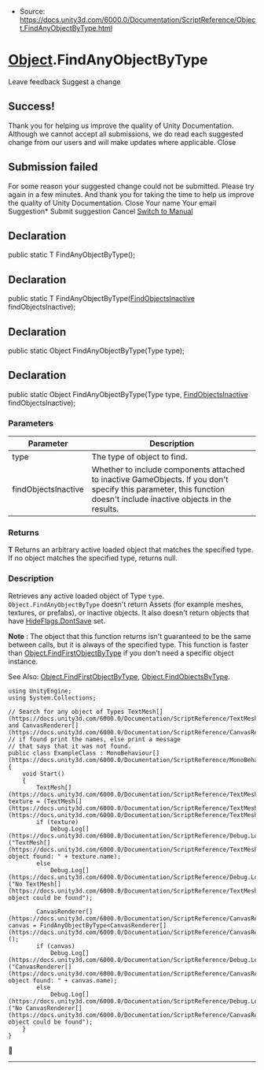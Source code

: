 * Source: https://docs.unity3d.com/6000.0/Documentation/ScriptReference/Object.FindAnyObjectByType.html

#  [Object](https://docs.unity3d.com/6000.0/Documentation/ScriptReference/Object.html).FindAnyObjectByType
Leave feedback
Suggest a change
## Success!
Thank you for helping us improve the quality of Unity Documentation. Although we cannot accept all submissions, we do read each suggested change from our users and will make updates where applicable.
Close
## Submission failed
For some reason your suggested change could not be submitted. Please <a>try again</a> in a few minutes. And thank you for taking the time to help us improve the quality of Unity Documentation.
Close
Your name Your email Suggestion* Submit suggestion
Cancel
[Switch to Manual](https://docs.unity3d.com/6000.0/Documentation/Manual/class-Object.html "Go to Object Component in the Manual")
## Declaration
public static T FindAnyObjectByType(); 
## Declaration
public static T FindAnyObjectByType([FindObjectsInactive](https://docs.unity3d.com/6000.0/Documentation/ScriptReference/FindObjectsInactive.html) findObjectsInactive); 
## Declaration
public static Object FindAnyObjectByType(Type type); 
## Declaration
public static Object FindAnyObjectByType(Type type, [FindObjectsInactive](https://docs.unity3d.com/6000.0/Documentation/ScriptReference/FindObjectsInactive.html) findObjectsInactive); 
### Parameters
Parameter | Description  
---|---  
type | The type of object to find.  
findObjectsInactive | Whether to include components attached to inactive GameObjects. If you don't specify this parameter, this function doesn't include inactive objects in the results.  
### Returns
**T** Returns an arbitrary active loaded object that matches the specified type. If no object matches the specified type, returns null. 
### Description
Retrieves any active loaded object of Type `type`.
`Object.FindAnyObjectByType` doesn't return Assets (for example meshes, textures, or prefabs), or inactive objects. It also doesn't return objects that have [HideFlags.DontSave](https://docs.unity3d.com/6000.0/Documentation/ScriptReference/HideFlags.DontSave.html) set.  
  
**Note** : The object that this function returns isn't guaranteed to be the same between calls, but it is always of the specified type. This function is faster than [Object.FindFirstObjectByType](https://docs.unity3d.com/6000.0/Documentation/ScriptReference/Object.FindFirstObjectByType.html) if you don't need a specific object instance.  
  
See Also: [Object.FindFirstObjectByType](https://docs.unity3d.com/6000.0/Documentation/ScriptReference/Object.FindFirstObjectByType.html), [Object.FindObjectsByType](https://docs.unity3d.com/6000.0/Documentation/ScriptReference/Object.FindObjectsByType.html).
```
using UnityEngine;
using System.Collections;  
  
// Search for any object of Types TextMesh[](https://docs.unity3d.com/6000.0/Documentation/ScriptReference/TextMesh.html) and CanvasRenderer[](https://docs.unity3d.com/6000.0/Documentation/ScriptReference/CanvasRenderer.html),
// if found print the names, else print a message
// that says that it was not found.
public class ExampleClass : MonoBehaviour[](https://docs.unity3d.com/6000.0/Documentation/ScriptReference/MonoBehaviour.html)
{
    void Start()
    {
        TextMesh[](https://docs.unity3d.com/6000.0/Documentation/ScriptReference/TextMesh.html) texture = (TextMesh[](https://docs.unity3d.com/6000.0/Documentation/ScriptReference/TextMesh.html))FindAnyObjectByType(typeof(TextMesh[](https://docs.unity3d.com/6000.0/Documentation/ScriptReference/TextMesh.html)));
        if (texture)
            Debug.Log[](https://docs.unity3d.com/6000.0/Documentation/ScriptReference/Debug.Log.html)("TextMesh[](https://docs.unity3d.com/6000.0/Documentation/ScriptReference/TextMesh.html) object found: " + texture.name);
        else
            Debug.Log[](https://docs.unity3d.com/6000.0/Documentation/ScriptReference/Debug.Log.html)("No TextMesh[](https://docs.unity3d.com/6000.0/Documentation/ScriptReference/TextMesh.html) object could be found");  
  
        CanvasRenderer[](https://docs.unity3d.com/6000.0/Documentation/ScriptReference/CanvasRenderer.html) canvas = FindAnyObjectByType<CanvasRenderer[](https://docs.unity3d.com/6000.0/Documentation/ScriptReference/CanvasRenderer.html)>();
        if (canvas)
            Debug.Log[](https://docs.unity3d.com/6000.0/Documentation/ScriptReference/Debug.Log.html)("CanvasRenderer[](https://docs.unity3d.com/6000.0/Documentation/ScriptReference/CanvasRenderer.html) object found: " + canvas.name);
        else
            Debug.Log[](https://docs.unity3d.com/6000.0/Documentation/ScriptReference/Debug.Log.html)("No CanvasRenderer[](https://docs.unity3d.com/6000.0/Documentation/ScriptReference/CanvasRenderer.html) object could be found");
    }
}

```

* * *
